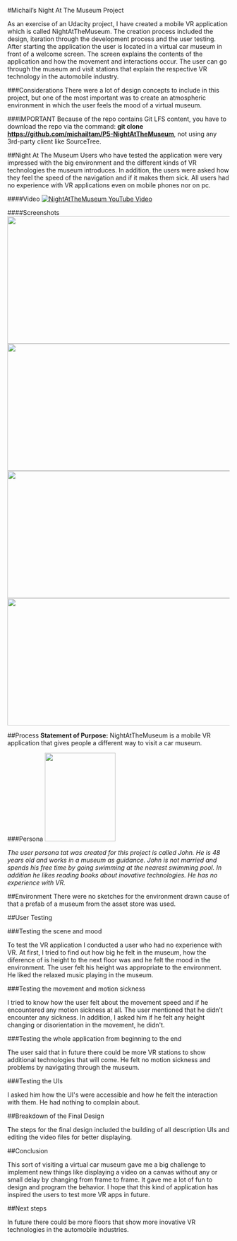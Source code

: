 #Michail’s Night At The Museum Project

As an exercise of an Udacity project, I have created a mobile VR application which is called NightAtTheMuseum. 
The creation process included the design, iteration through the development process and the user testing. After 
starting the application the user is located in a virtual car museum in front of a welcome screen. The screen 
explains the contents of the application and how the movement and interactions occur. The user can go through 
the museum and visit stations that explain the respective VR technology in the automobile industry.

###Considerations
There were a lot of design concepts to include in this project, but one of the most important was to create an 
atmospheric environment in which the user feels the mood of a virtual museum.

###IMPORTANT
Because of the repo contains Git LFS content, you have to download the repo via the command:
**git clone https://github.com/michailtam/P5-NightAtTheMuseum**, not using any 3rd-party client like
SourceTree.

##Night At The Museum
Users who have tested the application were very impressed with the big environment and the different kinds of VR 
technologies the museum introduces. In addition, the users were asked how they feel the speed of the navigation 
and if it makes them sick. All users had no experience with VR applications even on mobile phones nor on pc. 


####Video
[![NightAtTheMuseum YouTube Video](https://img.youtube.com/vi/ISHZB7u5ees/0.jpg)](https://www.youtube.com/watch?v=ISHZB7u5ees)

####Screenshots
<img src="https://raw.githubusercontent.com/michailtam/P5-NightAtTheMuseum/master/_README/screenshot02.JPG" width="560" height="288">
<img src="https://raw.githubusercontent.com/michailtam/P5-NightAtTheMuseum/master/_README/screenshot03.JPG" width="560" height="288">
<img src="https://raw.githubusercontent.com/michailtam/P5-NightAtTheMuseum/master/_README/screenshot01.JPG" width="560" height="288">
<img src="https://raw.githubusercontent.com/michailtam/P5-NightAtTheMuseum/master/_README/screenshot04.JPG" width="560" height="288">

##Process
**Statement of Purpose:** NightAtTheMuseum is a mobile VR application that gives people a different way to visit 
a car museum.

###Persona
<img src="https://raw.githubusercontent.com/michailtam/P5-NightAtTheMuseum/master/_README/persona.gif" width="160" height="200">

*The user persona tat was created for this project is called John. He is 48 years old and works in a museum as guidance. 
John is not married and spends his free time by going swimming at the nearest swimming pool. In addition he likes reading 
books about inovative technologies. He has no experience with VR.*

##Environment
There were no sketches for the environment drawn cause of that a prefab of a museum from the asset store was used.

##User Testing

###Testing the scene and mood

To test the VR application I conducted a user who had no experience with VR. At first, I tried to find out how big he felt in 
the museum, how the diference of is height to the next floor was and he felt the mood in the environment. The user felt his 
height was appropriate to the environment. He liked the relaxed music playing in the museum.

###Testing the movement and motion sickness    

I tried to know how the user felt about the movement speed and if he encountered any motion sickness at all. The user mentioned 
that he didn’t encounter any sickness. In addition, I asked him if he felt any height changing or disorientation in the movement,
he didn't.


###Testing the whole application from beginning to the end

The user said that in future there could be more VR stations to show additional technologies that will come. He felt no motion
sickness and problems by navigating through the museum.


###Testing the UIs

I asked him how the UI's were accessible and how he felt the interaction with them. He had nothing to complain about. 

##Breakdown of the Final Design

The steps for the final design included the building of all description UIs and editing the video files for better displaying.

##Conclusion

This sort of visiting a virtual car museum gave me a big challenge to implement new things like displaying a video on a canvas
without any or small delay by changing from frame to frame. It gave me a lot of fun to design and program the behavior.
I hope that this kind of application has inspired the users to test more VR apps in future.

##Next steps

In future there could be more floors that show more inovative VR technologies in the automobile industries.









